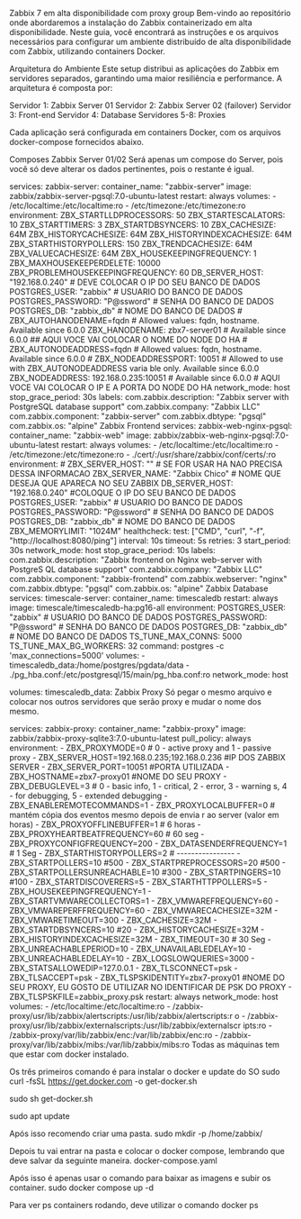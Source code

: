 Zabbix 7 em alta disponibilidade com proxy group
Bem-vindo ao repositório onde abordaremos a instalação do Zabbix containerizado em alta disponibilidade. Neste guia, você encontrará as instruções e os arquivos necessários para configurar um ambiente distribuído de alta disponibilidade com Zabbix, utilizando containers Docker.

Arquitetura do Ambiente
Este setup distribui as aplicações do Zabbix em servidores separados, garantindo uma maior resiliência e performance. A arquitetura é composta por:

Servidor 1: Zabbix Server 01 Servidor 2: Zabbix Server 02 (failover) Servidor 3: Front-end Servidor 4: Database Servidores 5-8: Proxies

Cada aplicação será configurada em containers Docker, com os arquivos docker-compose fornecidos abaixo.

Composes
Zabbix Server 01/02
Será apenas um compose do Server, pois você só deve alterar os dados pertinentes, pois o restante é igual.

services:
  zabbix-server:
    container_name: "zabbix-server"
    image: zabbix/zabbix-server-pgsql:7.0-ubuntu-latest
    restart: always
    volumes:
      - /etc/localtime:/etc/localtime:ro
      - /etc/timezone:/etc/timezone:ro
    environment:
      ZBX_STARTLLDPROCESSORS: 50
      ZBX_STARTESCALATORS: 10
      ZBX_STARTTIMERS: 3
      ZBX_STARTDBSYNCERS: 10
      ZBX_CACHESIZE: 64M
      ZBX_HISTORYCACHESIZE: 64M
      ZBX_HISTORYINDEXCACHESIZE: 64M
      ZBX_STARTHISTORYPOLLERS: 150
      ZBX_TRENDCACHESIZE: 64M
      ZBX_VALUECACHESIZE: 64M
      ZBX_HOUSEKEEPINGFREQUENCY: 1
      ZBX_MAXHOUSEKEEPERDELETE: 10000
      ZBX_PROBLEMHOUSEKEEPINGFREQUENCY: 60
      DB_SERVER_HOST: "192.168.0.240" # DEVE COLOCAR O IP DO SEU BANCO DE DADOS
      POSTGRES_USER: "zabbix" # USUARIO DO BANCO DE DADOS
      POSTGRES_PASSWORD: "P@ssword" # SENHA DO BANCO DE DADOS
      POSTGRES_DB: "zabbix_db" # NOME DO BANCO DE DADOS
    # ZBX_AUTOHANODENAME=fqdn # Allowed values: fqdn, hostname. Available since                                                                                                                                                              6.0.0
      ZBX_HANODENAME: zbx7-server01 # Available since 6.0.0 ## AQUI VOCE VAI COLOCAR O NOME DO NODE DO HA
    # ZBX_AUTONODEADDRESS=fqdn # Allowed values: fqdn, hostname. Available since                                                                                                                                                              6.0.0
    # ZBX_NODEADDRESSPORT: 10051 # Allowed to use with ZBX_AUTONODEADDRESS varia                                                                                                                                                             ble only. Available since 6.0.0
      ZBX_NODEADDRESS: 192.168.0.235:10051 # Available since 6.0.0 # AQUI VOCE VAI COLOCAR O IP E A PORTA DO NODE DO HA
    network_mode: host
    stop_grace_period: 30s
    labels:
      com.zabbix.description: "Zabbix server with PostgreSQL database support"
      com.zabbix.company: "Zabbix LLC"
      com.zabbix.component: "zabbix-server"
      com.zabbix.dbtype: "pgsql"
      com.zabbix.os: "alpine"
Zabbix Frontend
services:
  zabbix-web-nginx-pgsql:
    container_name: "zabbix-web"
    image: zabbix/zabbix-web-nginx-pgsql:7.0-ubuntu-latest
    restart: always
    volumes:
      - /etc/localtime:/etc/localtime:ro
      - /etc/timezone:/etc/timezone:ro
      - ./cert/:/usr/share/zabbix/conf/certs/:ro
    environment:
     # ZBX_SERVER_HOST: ""  # SE FOR USAR HA NAO PRECISA DESSA INFORMACAO
      ZBX_SERVER_NAME: "Zabbix Chico" # NOME QUE DESEJA QUE APARECA NO SEU ZABBIX
      DB_SERVER_HOST: "192.168.0.240" #COLOQUE O IP DO SEU BANCO DE DADOS
      POSTGRES_USER: "zabbix"  # USUARIO DO BANCO DE DADOS
      POSTGRES_PASSWORD: "P@ssword" # SENHA DO BANCO DE DADOS
      POSTGRES_DB: "zabbix_db" # NOME DO BANCO DE DADOS
      ZBX_MEMORYLIMIT: "1024M"
    healthcheck:
      test: ["CMD", "curl", "-f", "http://localhost:8080/ping"]
      interval: 10s
      timeout: 5s
      retries: 3
      start_period: 30s
    network_mode: host
    stop_grace_period: 10s
    labels:
      com.zabbix.description: "Zabbix frontend on Nginx web-server with PostgreS                                                                                                                                                             QL database support"
      com.zabbix.company: "Zabbix LLC"
      com.zabbix.component: "zabbix-frontend"
      com.zabbix.webserver: "nginx"
      com.zabbix.dbtype: "pgsql"
      com.zabbix.os: "alpine"
Zabbix Database
services:
  timescale-server:
    container_name: timescaledb
    restart: always
    image: timescale/timescaledb-ha:pg16-all
    environment:
      POSTGRES_USER: "zabbix"  # USUARIO DO BANCO DE DADOS
      POSTGRES_PASSWORD: "P@ssword" # SENHA DO BANCO DE DADOS
      POSTGRES_DB: "zabbix_db" #  NOME DO BANCO DE DADOS
      TS_TUNE_MAX_CONNS: 5000
      TS_TUNE_MAX_BG_WORKERS: 32
    command: postgres -c 'max_connections=5000'
    volumes:
      - timescaledb_data:/home/postgres/pgdata/data
      - ./pg_hba.conf:/etc/postgresql/15/main/pg_hba.conf:ro
    network_mode: host

volumes:
  timescaledb_data:
Zabbix Proxy
Só pegar o mesmo arquivo e colocar nos outros servidores que serão proxy e mudar o nome dos mesmo.

services:
  zabbix-proxy:
    container_name: "zabbix-proxy"
    image: zabbix/zabbix-proxy-sqlite3:7.0-ubuntu-latest
    pull_policy: always
    environment:
      - ZBX_PROXYMODE=0  # 0 - active proxy and 1 - passive proxy
      - ZBX_SERVER_HOST=192.168.0.235;192.168.0.236 #IP DOS ZABBIX SERVER
      - ZBX_SERVER_PORT=10051 #PORTA UTILIZADA 
      - ZBX_HOSTNAME=zbx7-proxy01 #NOME DO SEU PROXY
      - ZBX_DEBUGLEVEL=3  # 0 - basic info, 1 - critical, 2 - error, 3 - warning                                                                                                                                                             s, 4 - for debugging, 5 - extended debugging
      - ZBX_ENABLEREMOTECOMMANDS=1
      - ZBX_PROXYLOCALBUFFER=0  # mantém cópia dos eventos mesmo depois de envia                                                                                                                                                             r ao server (valor em horas)
      - ZBX_PROXYOFFLINEBUFFER=1  # 6 horas
      - ZBX_PROXYHEARTBEATFREQUENCY=60  # 60 seg
      - ZBX_PROXYCONFIGFREQUENCY=200
      - ZBX_DATASENDERFREQUENCY=1  # 1 Seg
      - ZBX_STARTHISTORYPOLLERS=2  # ----------------
      - ZBX_STARTPOLLERS=10 #500
      - ZBX_STARTPREPROCESSORS=20 #500
      - ZBX_STARTPOLLERSUNREACHABLE=10   #300
      - ZBX_STARTPINGERS=10  #100
      - ZBX_STARTDISCOVERERS=5
      - ZBX_STARTHTTPPOLLERS=5
      - ZBX_HOUSEKEEPINGFREQUENCY=1
      - ZBX_STARTVMWARECOLLECTORS=1
      - ZBX_VMWAREFREQUENCY=60
      - ZBX_VMWAREPERFFREQUENCY=60
      - ZBX_VMWARECACHESIZE=32M
      - ZBX_VMWARETIMEOUT=300
      - ZBX_CACHESIZE=32M
      - ZBX_STARTDBSYNCERS=10 #20
      - ZBX_HISTORYCACHESIZE=32M
      - ZBX_HISTORYINDEXCACHESIZE=32M
      - ZBX_TIMEOUT=30  # 30 Seg
      - ZBX_UNREACHABLEPERIOD=10
      - ZBX_UNAVAILABLEDELAY=10
      - ZBX_UNREACHABLEDELAY=10
      - ZBX_LOGSLOWQUERIES=3000
      - ZBX_STATSALLOWEDIP=127.0.0.1
      - ZBX_TLSCONNECT=psk
      - ZBX_TLSACCEPT=psk
      - ZBX_TLSPSKIDENTITY=zbx7-proxy01 #NOME DO SEU PROXY, EU GOSTO DE UTILIZAR NO IDENTIFICAR DE PSK DO PROXY
      - ZBX_TLSPSKFILE=zabbix_proxy.psk
    restart: always
    network_mode: host
    volumes:
      - /etc/localtime:/etc/localtime:ro
      - /zabbix-proxy/usr/lib/zabbix/alertscripts:/usr/lib/zabbix/alertscripts:r                                                                                                                                                             o
      - /zabbix-proxy/usr/lib/zabbix/externalscripts:/usr/lib/zabbix/externalscr                                                                                                                                                             ipts:ro
      - /zabbix-proxy/var/lib/zabbix/enc:/var/lib/zabbix/enc:ro
      - /zabbix-proxy/var/lib/zabbix/mibs:/var/lib/zabbix/mibs:ro
Todas as máquinas tem que estar com docker instalado.

Os três primeiros comando é para instalar o docker e update do SO
sudo curl -fsSL https://get.docker.com -o get-docker.sh

sudo sh get-docker.sh

sudo apt update

Após isso recomendo criar uma pasta.
sudo mkdir -p /home/zabbix/

Depois tu vai entrar na pasta e colocar o docker compose, lembrando que deve salvar da seguinte maneira.
docker-compose.yaml

Após isso é apenas usar o comando para baixar as imagens e subir os container.
sudo docker compose up -d

Para ver ps containers rodando, deve utilizar o comando
docker ps
